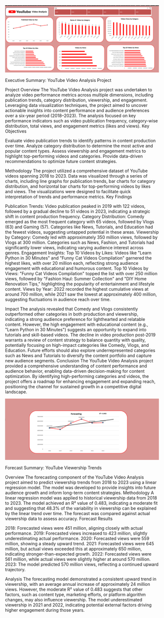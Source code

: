 ![image alt](https://github.com/amir-yousuf-01/Excel-Pro-Tools/blob/740cccfbd2a6cb41086b7cacccfcded6c9f714d6/Youtube_Forecasting_Analysis/1.png)


Executive Summary: YouTube Video Analysis Project



Project Overview
The YouTube Video Analysis project was undertaken to analyze video performance metrics across multiple dimensions, including publication trends, category distribution, viewership, and engagement. Leveraging data visualization techniques, the project aimed to uncover actionable insights into content performance and audience preferences over a six-year period (2018–2023). The analysis focused on key performance indicators such as video publication frequency, category-wise distribution, total views, and engagement metrics (likes and views).
Key Objectives

Evaluate video publication trends to identify patterns in content production over time.
Analyze category distribution to determine the most active and popular content types.
Assess viewership and engagement metrics to highlight top-performing videos and categories.
Provide data-driven recommendations to optimize future content strategies.

Methodology
The project utilized a comprehensive dataset of YouTube videos spanning 2018 to 2023. Data was visualized through a series of charts, including line graphs for publication trends, bar charts for category distribution, and horizontal bar charts for top-performing videos by likes and views. The visualizations were designed to facilitate quick interpretation of trends and performance metrics.
Key Findings

Publication Trends: Video publication peaked in 2019 with 122 videos, followed by a gradual decline to 51 videos in 2023, indicating a strategic shift in content production frequency.
Category Distribution: Comedy emerged as the most frequent category with 65 videos, followed by Vlogs (63) and Gaming (57). Categories like News, Tutorials, and Education had the fewest videos, suggesting untapped potential in these areas.
Viewership by Category: Comedy led with approximately 350 million views, followed by Vlogs at 300 million. Categories such as News, Fashion, and Tutorials had significantly lower views, indicating varying audience interest across genres.
Engagement Insights:
Top 10 Videos by Likes: Videos like "Learn Python in 30 Minutes" and "Funny Cat Videos Compilation" garnered the highest likes, with over 20 million each, reflecting strong audience engagement with educational and humorous content.
Top 10 Videos by Views: "Funny Cat Videos Compilation" topped the list with over 250 million views, followed by "Fashion Haul: Summer Collection" and "DIY Home Renovation Tips," highlighting the popularity of entertainment and lifestyle content.
Views by Year: 2022 recorded the highest cumulative views at around 700 million, while 2021 saw the lowest at approximately 400 million, suggesting fluctuations in audience reach over time.



Impact
The analysis revealed that Comedy and Vlogs consistently outperformed other categories in both production and viewership, indicating a strong audience preference for lighthearted and relatable content. However, the high engagement with educational content (e.g., "Learn Python in 30 Minutes") suggests an opportunity to expand into tutorials and skill-based videos. The decline in video production post-2019 warrants a review of content strategy to balance quantity with quality, potentially focusing on high-impact categories like Comedy, Vlogs, and Education. Future efforts should also explore underrepresented categories such as News and Tutorials to diversify the content portfolio and capture new audience segments.
Conclusion
The YouTube Video Analysis project provided a comprehensive understanding of content performance and audience behavior, enabling data-driven decision-making for content optimization. By identifying high-performing categories and videos, the project offers a roadmap for enhancing engagement and expanding reach, positioning the channel for sustained growth in a competitive digital landscape.




![image alt](https://github.com/amir-yousuf-01/Excel-Pro-Tools/blob/05156bddedac6ceff174044fedf1e8f21d5ee9c3/Youtube_Forecasting_Analysis/2.png)


Forecast Summary: YouTube Viewership Trends




Overview
The forecasting component of the YouTube Video Analysis project aimed to predict viewership trends from 2018 to 2023 using a linear regression model. The model was developed to provide insights into future audience growth and inform long-term content strategies.
Methodology
A linear regression model was applied to historical viewership data from 2018 to 2023. The model achieved an R² value of 0.483, indicating a moderate fit and suggesting that 48.3% of the variability in viewership can be explained by the linear trend over time. The forecast was compared against actual viewership data to assess accuracy.
Forecast Results

2018: Forecasted views were 451 million, aligning closely with actual performance.
2019: Forecasted views increased to 423 million, slightly underestimating actual performance.
2020: Forecasted views were 559 million, showing a steady upward trend.
2021: Forecasted views were 645 million, but actual views exceeded this at approximately 650 million, indicating stronger-than-expected growth.
2022: Forecasted views were 561 million, while actual views were slightly higher at around 570 million.
2023: The model predicted 570 million views, reflecting a continued upward trajectory.

Analysis
The forecasting model demonstrated a consistent upward trend in viewership, with an average annual increase of approximately 24 million views. However, the moderate R² value of 0.483 suggests that other factors, such as content type, marketing efforts, or platform algorithm changes, may also influence viewership. The model underestimated viewership in 2021 and 2022, indicating potential external factors driving higher engagement during those years.


